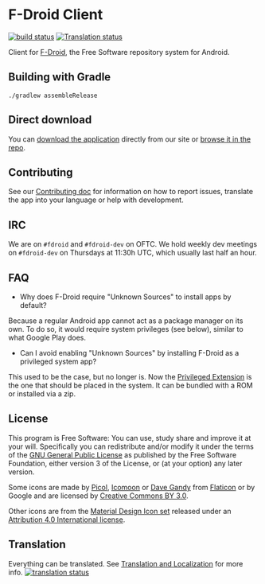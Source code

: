 # F-Droid Client

[![build status](https://gitlab.com/fdroid/fdroidclient/badges/master/pipeline.svg)](https://gitlab.com/fdroid/fdroidclient/-/jobs)
[![Translation status](https://hosted.weblate.org/widgets/f-droid/-/svg-badge.svg)](https://hosted.weblate.org/engage/f-droid/)

Client for [F-Droid](https://f-droid.org), the Free Software repository system
for Android.

## Building with Gradle

    ./gradlew assembleRelease

## Direct download

You can [download the application](https://f-droid.org/FDroid.apk) directly
from our site or [browse it in the repo](https://f-droid.org/app/org.fdroid.fdroid).

## Contributing

See our [Contributing doc](CONTRIBUTING.md) for information on how to report
issues, translate the app into your language or help with development.

## IRC

We are on `#fdroid` and `#fdroid-dev` on OFTC. We hold weekly dev meetings
on `#fdroid-dev` on Thursdays at 11:30h UTC, which usually last half an hour.

## FAQ

* Why does F-Droid require "Unknown Sources" to install apps by default?

Because a regular Android app cannot act as a package manager on its
own. To do so, it would require system privileges (see below), similar
to what Google Play does.

* Can I avoid enabling "Unknown Sources" by installing F-Droid as a
  privileged system app?

This used to be the case, but no longer is. Now the [Privileged
Extension](https://gitlab.com/fdroid/privileged-extension) is the one that should be placed in
the system. It can be bundled with a ROM or installed via a zip.
## License

This program is Free Software: You can use, study share and improve it at your
will. Specifically you can redistribute and/or modify it under the terms of the
[GNU General Public License](https://www.gnu.org/licenses/gpl.html) as
published by the Free Software Foundation, either version 3 of the License, or
(at your option) any later version.

Some icons are made by [Picol](http://www.flaticon.com/authors/picol),
[Icomoon](http://www.flaticon.com/authors/icomoon) or
[Dave Gandy](http://www.flaticon.com/authors/dave-gandy) from
[Flaticon](http://www.flaticon.com) or by Google and are licensed by
[Creative Commons BY 3.0](https://creativecommons.org/licenses/by/3.0/).

Other icons are from the
[Material Design Icon set](https://github.com/google/material-design-icons)
released under an
[Attribution 4.0 International license](https://creativecommons.org/licenses/by/4.0/).


## Translation

Everything can be translated.  See
[Translation and Localization](https://f-droid.org/docs/Translation_and_Localization)
for more info.
[![translation status](https://hosted.weblate.org/widgets/f-droid/-/f-droid/multi-auto.svg)](https://hosted.weblate.org/engage/f-droid/?utm_source=widget)
